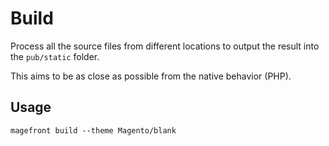 # Build

Process all the source files from different locations to output the result into the `pub/static` folder.

This aims to be as close as possible from the native behavior (PHP).

## Usage

    magefront build --theme Magento/blank
